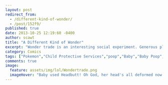 ```yaml
---
layout: post
redirect_from: 
  - /different-kind-of-wonder/
  - /post/152f9/
published: true
date: 2013-10-25 12:19:60 -0400
author: scawt
title: "A Different Kind of Wonder"
excerpt: "Wonder trade is an interesting social experiment. Generous players try to send out useful or rare Pokemon, while others try to pawn off shitty ones in exchange. Sometimes shirking your responsibilities as a trainer has karmic repercussions though, and there's always gonna be someone out there shirking a little harder than you..."
category: Comics
tags: ["Pokemon","Child Protective Services","poop","Baby","Baby Poop","video games","no entry on bulbapedia for this one"]
comments: true 
image:
  feature: assets/img/lol/Wondertrade.png
  imageHover: "Baby used Headbutt! Oh God, her head's all deformed now!"
---
```


